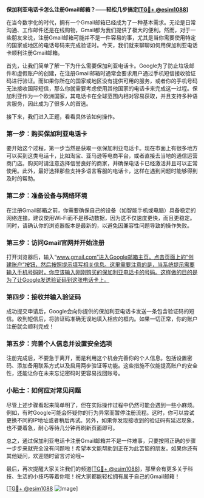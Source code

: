 **保加利亚电话卡怎么注册Gmail邮箱？——轻松几步搞定[[TG💪+ @esim1088](https://t.me/s/esim1088)]**

在当今数字化的时代，拥有一个Gmail邮箱已经成为了一种基本需求。无论是日常沟通、工作邮件还是在线购物，Gmail都为我们提供了极大的便利。然而，对于一些朋友来说，注册Gmail邮箱可能并不是一件容易的事，尤其是当你需要使用特定的国家或地区的电话号码来完成验证时。今天，我们就来聊聊如何用保加利亚电话卡顺利注册Gmail邮箱。

首先，让我们简单了解一下为什么需要保加利亚电话卡。Google为了防止垃圾邮件和虚假账户的创建，在注册Gmail邮箱时通常会要求用户通过手机短信接收验证码进行验证。而如果你所在的国家或地区没有提供可用的服务，或者你的手机号码无法接收国际短信，那么你就需要考虑使用其他国家的电话卡来完成这一过程。保加利亚作为一个欧洲国家，其电话卡在全球范围内相对容易获取，并且支持多种语言服务，因此成为了很多人的首选。

接下来，我们进入正题，看看具体该如何操作。

### 第一步：购买保加利亚电话卡

要开始这个过程，第一步当然是获取一张保加利亚电话卡。现在市面上有很多地方可以买到这类电话卡，比如淘宝、亚马逊等电商平台，或者直接去当地的通信运营商门店。购买时请注意选择信誉良好的商家，并确保电话卡已经激活并且可以正常使用。此外，最好选择那些支持多语言客服的电话卡，这样在遇到问题时能够得到及时的帮助。

### 第二步：准备设备与网络环境

在注册Gmail邮箱之前，你需要确保自己的设备（如智能手机或电脑）具备稳定的网络连接。建议使用Wi-Fi而不是移动数据，因为这不仅速度更快，而且更稳定。同时，请确认你的浏览器版本是最新的，以避免因兼容性问题导致的操作失败。

### 第三步：访问Gmail官网并开始注册

打开浏览器后，输入“www.gmail.com”进入Google邮箱主页。点击页面上的“创建账户”按钮，然后按照提示填写相关信息。这里需要注意的是，当系统提示需要输入手机号码时，你应该输入刚刚购买的保加利亚电话卡的号码。这样做的目的是为了让Google发送验证码到这张电话卡上。

### 第四步：接收并输入验证码

成功提交申请后，Google会向你提供的保加利亚电话卡发送一条包含验证码的短信。收到短信后，将验证码准确无误地填入相应的框内。如果一切正常，你的账户注册就会顺利完成！

### 第五步：完善个人信息并设置安全选项

注册完成后，不要急于离开，而是利用这个机会完善你的个人信息。包括设置密码、添加备用联系方式以及启用两步验证等功能。这些措施不仅能提高账户的安全性，还能让你在未来忘记密码时更容易找回账号。

### 小贴士：如何应对常见问题

尽管上述步骤看起来简单明了，但在实际操作过程中仍然可能会遇到一些小麻烦。例如，有时Google可能会怀疑你的行为异常而暂停注册流程。这时，你可以尝试更换不同的IP地址或者稍后再试。另外，如果你发现接收到的验证码有延迟现象，也不要着急，耐心等待几分钟再刷新页面即可。

总之，通过保加利亚电话卡注册Gmail邮箱并不是一件难事，只要按照正确的步骤一步步来就完全没有问题啦！希望本文能帮助到正在为此苦恼的朋友。如果你还有其他疑问，欢迎随时留言讨论哦~

最后，再次提醒大家关注我们的频道[[TG💪+ @esim1088](https://t.me/s/esim1088)]，那里会有更多关于科技、生活的小技巧等着你哦！祝大家都能轻松拥有属于自己的Gmail邮箱！

[[TG💪+ @esim1088](https://t.me/s/esim1088) ![Image](https://i.postimg.cc/4NQfJmqS/Snipaste-2025-05-13-00-14-12.png)]